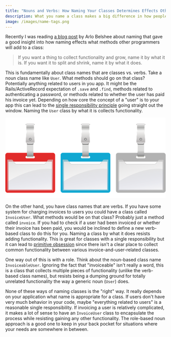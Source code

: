 ```yaml
---
title: "Nouns and Verbs: How Naming Your Classes Determines Effects Other's Behavior"
description: What you name a class makes a big difference in how people will add methods to it in the future.
image: /images/name-tags.png
---
```


Recently I was reading [a blog post](http://arlobelshee.com/naming-is-a-process-part-4-honest-to-honest-and-complete/) by Arlo Belshee about naming that gave a good insight into how naming effects what methods other programmers will add to a class:

> If you want a thing to collect functionality and grow, name it by what it is. If you want it to split and shrink, name it by what it does.

This is fundamentally about class names that are classes vs. verbs. Take a noun class name like `User`. What methods should go on that class? Potentially anything related to users in you app. It might be the Rails/ActiveRecord expectation of `.save` and `.find`, methods related to authenticating a password, or methods related to whether the user has paid his invoice yet. Depending on how core the concept of a "user" is to your app this can lead to the [single responsibility principle](http://c2.com/cgi/wiki?SingleResponsibilityPrinciple) going straight out the window. Naming the `User` class by what it is collects functionality.

![Name tags](/images/name-tags.png)

On the other hand, you have class names that are verbs. If you have some system for charging invoices to users you could have a class called `InvoiceUser`. What methods would be on that class? Probably just a method called `invoice`. If you had to check if a user had been invoiced or whether their invoice has been paid, you would be inclined to define a new verb-based class to do this for you. Naming a class by what it does resists adding functionality. This is great for classes with a single responsibility but it can lead to [primitive obsession](http://c2.com/cgi/wiki?PrimitiveObsession) since there isn't a clear place to collect common functionality between various invoice-and-user-related classes.

One way out of this is with a role. Think about the noun-based class name `InvoiceableUser`. Ignoring the fact that "invoiceable" isn't really a word, this is a class that collects multiple pieces of functionality (unlike the verb-based class names), but resists being a dumping ground for totally unrelated functionality the way a generic noun (`User`) does.

None of these ways of naming classes is the "right" way. It really depends on your application what name is appropriate for a class. If users don't have very much behavior in your code, maybe "everything related to users" is a reasonable single responsibility. If invoicing a user is relatively complicated, it makes a lot of sense to have an `InvoiceUser` class to encapsulate the process while resisting gaining any other functionality. The role-based noun approach is a good one to keep in your back pocket for situations where your needs are somewhere in between.
